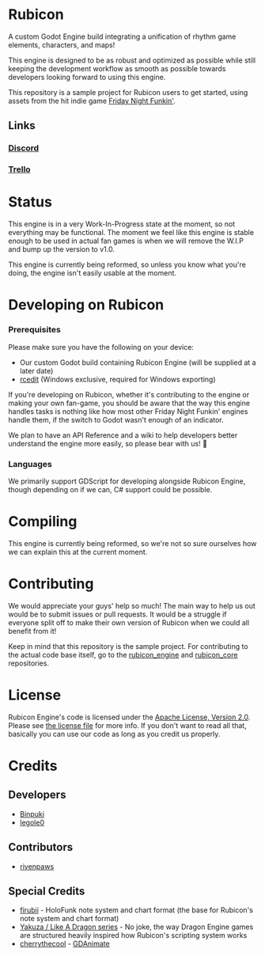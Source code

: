# Rubicon

A custom Godot Engine build integrating a unification of rhythm game elements, characters, and maps!

This engine is designed to be as robust and optimized as possible while still keeping the development workflow as smooth as possible towards developers looking forward to using this engine.

This repository is a sample project for Rubicon users to get started, using assets from the hit indie game [Friday Night Funkin'](https://github.com/FunkinCrew/Funkin).

## Links

### [Discord](https://discord.gg/HMDFMM3ffu)

### [Trello](https://trello.com/b/s1utaWER/%E2%A8%82-rubicon-engine)

# Status

This engine is in a very Work-In-Progress state at the moment, so not everything may be functional. The moment we feel like this engine is stable enough to be used in actual fan games is when we will remove the W.I.P and bump up the version to v1.0.

This engine is currently being reformed, so unless you know what you're doing, the engine isn't easily usable at the moment.

# Developing on Rubicon

### Prerequisites

Please make sure you have the following on your device:
- Our custom Godot build containing Rubicon Engine (will be supplied at a later date)
- [rcedit](https://github.com/electron/rcedit) (Windows exclusive, required for Windows exporting)

If you're developing on Rubicon, whether it's contributing to the engine or making your own fan-game, you should be aware that the way this engine handles tasks is nothing like how most other Friday Night Funkin' engines handle them, if the switch to Godot wasn't enough of an indicator.

We plan to have an API Reference and a wiki to help developers better understand the engine more easily, so please bear with us! :pray:

### Languages
  
We primarily support GDScript for developing alongside Rubicon Engine, though depending on if we can, C# support could be possible.

# Compiling

This engine is currently being reformed, so we're not so sure ourselves how we can explain this at the current moment.

# Contributing

We would appreciate your guys' help so much! The main way to help us out would be to submit issues or pull requests. It would be a struggle if everyone split off to make their own version of Rubicon when we could all benefit from it!

Keep in mind that this repository is the sample project. For contributing to the actual code base itself, go to the [rubicon_engine](https://github.com/RubiconTeam/rubicon_engine) and [rubicon_core](https://github.com/RubiconTeam/rubicon_core) repositories.

# License

Rubicon Engine's code is licensed under the [Apache License, Version 2.0](https://opensource.org/license/apache-2-0). Please see [the license file](LICENSE) for more info. If you don't want to read all that, basically you can use our code as long as you credit us properly.

# Credits
## Developers
- [Binpuki](https://twitter.com/binpuki_)
- [legole0](https://twitter.com/legole0)
## Contributors
- [rivenpaws](https://e-z.bio/nullobjectreference)
## Special Credits
- [firubii](https://github.com/firubii/) - HoloFunk note system and chart format (the base for Rubicon's note system and chart format)
- [Yakuza / Like A Dragon series](https://en.wikipedia.org/wiki/Yakuza_(franchise)) - No joke, the way Dragon Engine games are structured heavily inspired how Rubicon's scripting system works
- [cherrythecool](https://github.com/cherrythecool) - [GDAnimate](https://github.com/cherrythecool/gdanimate)
